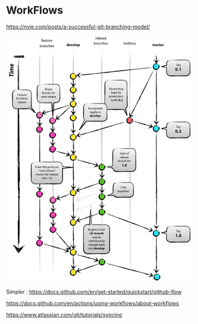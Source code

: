 # WorkFlows 

https://nvie.com/posts/a-successful-git-branching-model/
 
![SGitModel001](git-model@2x.png)


Simpler : https://docs.github.com/en/get-started/quickstart/github-flow
 
https://docs.github.com/en/actions/using-workflows/about-workflows

https://www.atlassian.com/git/tutorials/syncing
